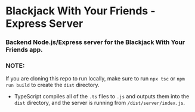 # Blackjack With Your Friends - Express Server

### Backend Node.js/Express server for the Blackjack With Your Friends app.

### NOTE:

If you are cloning this repo to run locally, make sure to run `npx tsc` or `npm run build` to create the `dist` directory.

- TypeScript compiles all of the `.ts` files to `.js` and outputs them into the `dist` directory, and the server is running from `/dist/server/index.js`.
